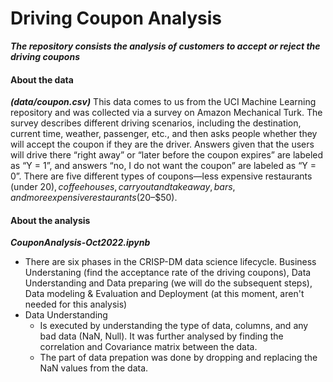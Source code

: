 # Driving Coupon Analysis #
***The repository consists the analysis of customers to accept or reject the driving coupons***

#### About the data ####  
***(data/coupon.csv)***
This data comes to us from the UCI Machine Learning repository and was collected via a survey on Amazon Mechanical Turk. The survey describes different driving scenarios, including the destination, current time, weather, passenger, etc., and then asks people whether they will accept the coupon if they are the driver. Answers given that the users will drive there “right away” or “later before the coupon expires” are labeled as “Y = 1”, and answers “no, I do not want the coupon” are labeled as “Y = 0”. There are five different types of coupons—less expensive restaurants (under $20), coffee houses, carry out and take away, bars, and more expensive restaurants ($20–$50).

#### About the analysis ####  
***CouponAnalysis-Oct2022.ipynb***
* There are six phases in the CRISP-DM data science lifecycle. Business Understaning (find the acceptance rate of the driving coupons), Data Understanding and Data preparing (we will do the subsequent steps), Data modeling & Evaluation and Deployment (at this moment, aren't needed for this analysis)
* Data Understanding 
    * Is executed by understanding the type of data, columns, and any bad data (NaN, Null). It was further analysed by finding the correlation and Covariance matrix between the data. 
    * The part of data prepation was done by dropping and replacing the NaN values from the data.
